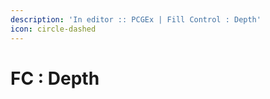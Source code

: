 ```yaml
---
description: 'In editor :: PCGEx | Fill Control : Depth'
icon: circle-dashed
---
```


# FC : Depth

